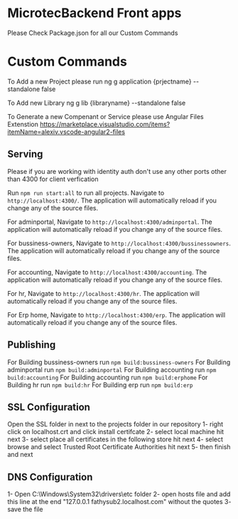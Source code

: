 # MicrotecBackend Front apps 

Please Check Package.json for all our Custom Commands

# Custom Commands
To Add a new Project please run
ng g application {prjectname} --standalone false

To Add new Library
ng g lib {libraryname} --standalone false

To Generate a new Compenant or Service please use 
Angular Files Extenstion
https://marketplace.visualstudio.com/items?itemName=alexiv.vscode-angular2-files

## Serving
Please if you are working with identity auth don't use any other ports other than 4300 for client verfication 

Run `npm run start:all` to run all projects. Navigate to `http://localhost:4300/`. The application will automatically reload if you change any of the source files.

For adminportal, Navigate to `http://localhost:4300/adminportal`. The application will automatically reload if you change any of the source files.

For bussiness-owners, Navigate to `http://localhost:4300/bussinessowners`. The application will automatically reload if you change any of the source files.

For accounting, Navigate to `http://localhost:4300/accounting`. The application will automatically reload if you change any of the source files.

For hr, Navigate to `http://localhost:4300/hr`. The application will automatically reload if you change any of the source files.

For Erp home, Navigate to `http://localhost:4300/erp`. The application will automatically reload if you change any of the source files.



## Publishing
For Building bussiness-owners run `npm build:bussiness-owners`
For Building adminportal run `npm build:adminportal`
For Building accounting run `npm build:accounting`
For Building accounting run `npm build:erphome`
For Building hr run `npm build:hr`
For Building erp run `npm build:erp`

## SSL Configuration
Open the SSL folder in next to the projects folder in our repository
1- right click on localhost.crt and click install certifcate 
2- select local machine hit next
3- select place all certificates in the following store hit next
4- select browse and select Trusted Root Certificate Authorities hit next
5- then finish and next


## DNS Configuration
1- Open C:\Windows\System32\drivers\etc folder
2- open hosts file and add this line at the end "127.0.0.1 fathysub2.localhost.com" without the quotes
3- save the file 
